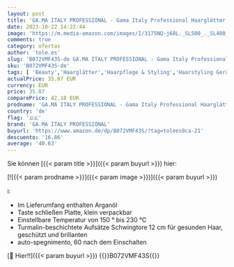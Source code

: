 ```yaml
---
layout: post
title: 'GA.MA ITALY PROFESSIONAL - Gama Italy Professional Haarglätter Gama Elegance Digital mit Arganöl – 1 Stück'
date: 2023-10-22 14:22:44
image: 'https://m.media-amazon.com/images/I/3175NQ-j68L._SL500_._SL400_.jpg'
comments: true
category: ofertas
author: 'tole.es'
slug: 'B072VMF43S-de GA.MA ITALY PROFESSIONAL - Gama Italy Professional...'
sku: 'B072VMF43S-de'
tags: [ 'Beauty','Haarglätter','Haarpflege & Styling','Haarstyling Geräte & Styling Zubehör','Haarstyling-Eisen','Kosmetik','ga.ma italy professional','🇩🇪', ]
actualPrice: 35.07 EUR
currency: EUR
price: 35.07
comparePrice: 42.18 EUR
prodname: 'GA.MA ITALY PROFESSIONAL - Gama Italy Professional Haarglätter Gama Elegance Digital mit Arganöl – 1 Stück'
country: 'de'
flag: '🇩🇪'
brand: 'GA.MA ITALY PROFESSIONAL'
buyurl: 'https://www.amazon.de/dp/B072VMF43S/?tag=tolees0ca-21'
descuento: '16.86'
average: '40.63'
---
```


Sie können [{{< param title >}}]({{< param buyurl >}}) hier:

[![{{< param prodname >}}]({{< param image >}})]({{< param buyurl >}})

ℹ️:

- Im Lieferumfang enthalten Arganöl
- Taste schließen Platte, klein verpackbar
- Einstellbare Temperatur von 150 ° bis 230 °C
- Turmalin-beschichtete Aufsätze Schwingtore 12 cm für gesunden Haar, geschützt und brillanten
- auto-spegnimento, 60 nach dem Einschalten

[🛒 Hier!!]({{< param buyurl >}})
{{<world>}}B072VMF43S{{</world>}}
